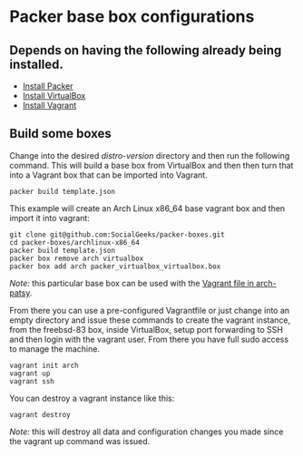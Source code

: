 # Packer base box configurations  

## Depends on having the following already being installed.   

* [Install Packer](http://www.packer.io/downloads.html)   
* [Install VirtualBox](https://www.virtualbox.org/wiki/Downloads)  
* [Install Vagrant](http://www.vagrantup.com/)  

## Build some boxes  

Change into the desired _distro-version_ directory and then run the following command. This will build a base box from VirtualBox and then then turn that into a Vagrant box that can be imported into Vagrant.  

	packer build template.json  

This example will create an Arch Linux x86_64 base vagrant box and then import it into vagrant:

	git clone git@github.com:SocialGeeks/packer-boxes.git  
	cd packer-boxes/archlinux-x86_64
	packer build template.json  
	packer box remove arch virtualbox  
	packer box add arch packer_virtualbox_virtualbox.box  

_Note:_ this particular base box can be used with the [Vagrant file in arch-patsy](https://github.com/SocialGeeks/arch-patsy).  

From there you can use a pre-configured Vagrantfile or just change into an empty directory and issue these commands to create the vagrant instance, from the freebsd-83 box, inside VirtualBox, setup port forwarding to SSH and then login with the vagrant user. From there you have full sudo access to manage the machine.  

	vagrant init arch 
	vagrant up  
	vagrant ssh  

You can destroy a vagrant instance like this:  

	vagrant destroy  

_Note:_ this will destroy all data and configuration changes you made since the vagrant up command was issued.  

